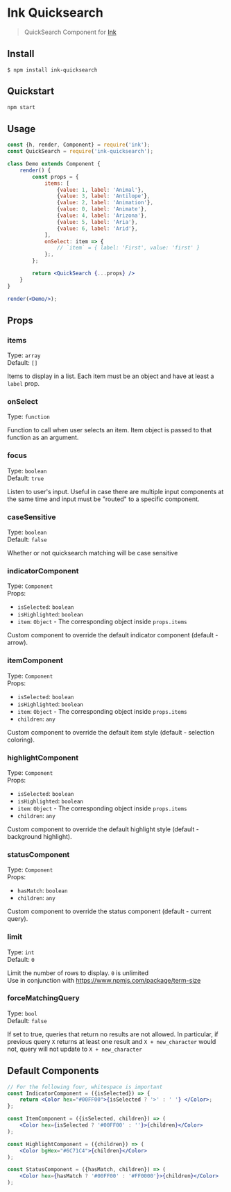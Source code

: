 # Ink Quicksearch

> QuickSearch Component for [Ink](https://github.com/vadimdemedes/ink)

## Install

```
$ npm install ink-quicksearch
```

## Quickstart

```bash
npm start
```

## Usage

```jsx
const {h, render, Component} = require('ink');
const QuickSearch = require('ink-quicksearch');

class Demo extends Component {
    render() {
        const props = {
            items: [
                {value: 1, label: 'Animal'},
                {value: 3, label: 'Antilope'},
                {value: 2, label: 'Animation'},
                {value: 0, label: 'Animate'},
                {value: 4, label: 'Arizona'},
                {value: 5, label: 'Aria'},
                {value: 6, label: 'Arid'},
            ],
            onSelect: item => {
                // `item` = { label: 'First', value: 'first' }
            };,
        };

        return <QuickSearch {...props} />
    }
}

render(<Demo/>);
```


## Props



### items

Type: `array`<br>
Default: `[]`

Items to display in a list. Each item must be an object and have at least a `label` prop.



### onSelect

Type: `function`

Function to call when user selects an item. Item object is passed to that function as an argument.



### focus

Type: `boolean`<br>
Default: `true`

Listen to user's input. Useful in case there are multiple input components at the same time and input must be "routed" to a specific component.



### caseSensitive

Type: `boolean`<br>
Default: `false`

Whether or not quicksearch matching will be case sensitive



### indicatorComponent

Type: `Component`<br>
Props:

- `isSelected`: `boolean`
- `isHighlighted`: `boolean`
- `item`: `Object` - The corresponding object inside `props.items`

Custom component to override the default indicator component (default - arrow).



### itemComponent

Type: `Component`<br>
Props:

- `isSelected`: `boolean`
- `isHighlighted`: `boolean`
- `item`: `Object` - The corresponding object inside `props.items`
- `children`: `any`

Custom component to override the default item style (default - selection coloring).



### highlightComponent

Type: `Component`<br>
Props:

- `isSelected`: `boolean`
- `isHighlighted`: `boolean`
- `item`: `Object` - The corresponding object inside `props.items`
- `children`: `any`

Custom component to override the default highlight style (default - background highlight).



### statusComponent

Type: `Component`<br>
Props:

- `hasMatch`: `boolean`
- `children`: `any`

Custom component to override the status component (default - current query).


### limit

Type: `int`<br>
Default: `0`

Limit the number of rows to display. `0` is unlimited <br>
Use in conjunction with https://www.npmjs.com/package/term-size


### forceMatchingQuery

Type: `bool`<br>
Default: `false`

If set to true, queries that return no results are not allowed. In particular, if previous query `X` returns at least one result and `X + new_character` would not, query will not update to `X + new_character`


## Default Components

```jsx
// For the following four, whitespace is important
const IndicatorComponent = ({isSelected}) => {
    return <Color hex="#00FF00">{isSelected ? '>' : ' '} </Color>;
};

const ItemComponent = ({isSelected, children}) => (
    <Color hex={isSelected ? '#00FF00' : ''}>{children}</Color>
);

const HighlightComponent = ({children}) => (
    <Color bgHex="#6C71C4">{children}</Color>
);

const StatusComponent = ({hasMatch, children}) => (
    <Color hex={hasMatch ? '#00FF00' : '#FF0000'}>{children}</Color>
);
```
